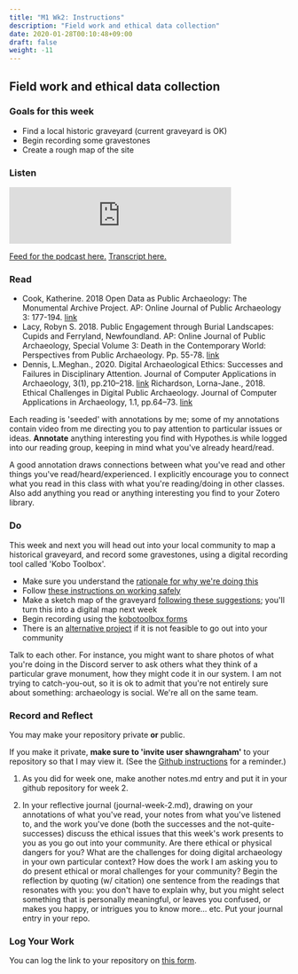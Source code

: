 ```yaml
---
title: "M1 Wk2: Instructions"
description: "Field work and ethical data collection"
date: 2020-01-28T00:10:48+09:00
draft: false
weight: -11
---
```

## Field work and ethical data collection

### Goals for this week

- Find a local historic graveyard (current graveyard is OK)
- Begin recording some gravestones
- Create a rough map of the site

### Listen

<iframe src="https://anchor.fm/dr-graham/embed/episodes/HIST3000CLCV3000-Week-2-Field-Work-ei0dbg" height="102px" width="400px" frameborder="0" scrolling="no"></iframe>

[Feed for the podcast here.](https://anchor.fm/s/1c3d3bfc/podcast/rss) [Transcript here.](/transcripts/episode-2)

### Read

+ Cook, Katherine. 2018 Open Data as Public Archaeology: The Monumental Archive Project. AP: Online Journal of Public Archaeology 3: 177-194. [link](https://via.hypothes.is/http://revistas.jasarqueologia.es/index.php/APJournal/article/download/152/165)
+ Lacy, Robyn S. 2018. Public Engagement through Burial Landscapes: Cupids and Ferryland, Newfoundland. AP: Online Journal of Public Archaeology, Special Volume 3: Death in the Contemporary World: Perspectives from Public Archaeology. Pp. 55-78. [link](https://via.hypothes.is/http://revistas.jasarqueologia.es/index.php/APJournal/article/download/146/162)
+ Dennis, L.Meghan., 2020. Digital Archaeological Ethics: Successes and Failures in Disciplinary Attention. Journal of Computer Applications in Archaeology, 3(1), pp.210–218. [link](http://doi.org/10.5334/jcaa.24)
Richardson, Lorna-Jane., 2018. Ethical Challenges in Digital Public Archaeology. Journal of Computer Applications in Archaeology, 1.1, pp.64–73. [link](http://doi.org/10.5334/jcaa.13)

Each reading is 'seeded' with annotations by me; some of my annotations contain video from me directing you to pay attention to particular issues or ideas. **Annotate** anything interesting you find with Hypothes.is while logged into our reading group, keeping in mind what you've already heard/read.

A good annotation draws connections between what you've read and other things you've read/heard/experienced. I explicitly encourage you to connect what you read in this class with what you're reading/doing in other classes. Also add anything you read or anything interesting you find to your Zotero library.

### Do

This week and next you will head out into your local community to map a historical graveyard, and record some gravestones, using a digital recording tool called 'Kobo Toolbox'.

- Make sure you understand the [rationale for why we're doing this](/week/2/rationale)
- Follow [these instructions on working safely](/week/2/safework)
- Make a sketch map of the graveyard [following these suggestions](/week/2/sketchmap); you'll turn this into a digital map next week
- Begin recording using the [kobotoolbox forms](/week/2/do-the-project)
- There is an [alternative project](/week/2/alternative-project) if it is not feasible to go out into your community

Talk to each other. For instance, you might want to share photos of what you're doing in the Discord server to ask others what they think of a particular grave monument, how they might code it in our system. I am not trying to catch-you-out, so it is ok to admit that you're not entirely sure about something: archaeology is social. We're all on the same team.

### Record and Reflect

You may make your repository private **or** public.

If you make it private, **make sure to 'invite user shawngraham'** to your repository so that I may view it. (See the [Github instructions](/week/1/github) for a reminder.)

1. As you did for week one, make another notes.md entry and put it in your github repository for week 2.

2. In your reflective journal (journal-week-2.md), drawing on your annotations of what you've read, your notes from what you've listened to, and the work you've done (both the successes and the not-quite-successes) discuss the ethical issues that this week's work presents to you as you go out into your community. Are there ethical or physical dangers for you? What are the challenges for doing digital archaeology in your own particular context? How does the work I am asking you to do present ethical or moral challenges for your community? Begin the reflection by quoting (w/ citation) one sentence from the readings that resonates with you: you don't have to explain why, but you might select something that is personally meaningful, or leaves you confused, or makes you happy, or intrigues you to know more... etc. Put your journal entry in your repo.

### Log Your Work

You can log the link to your repository on [this form](https://forms.gle/9BMvFeFda9qq36fAA).
